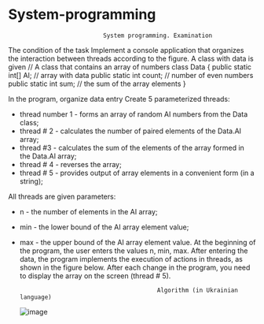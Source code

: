# System-programming
                               System programming. Examination
 The condition of the task
Implement a console application that organizes the interaction between threads according to the figure.
A class with data is given
// A class that contains an array of numbers
class Data
{
    public static int[] AI; // array with data
    public static int count; // number of even numbers
    public static int sum; // the sum of the array elements
}

In the program, organize data entry
Create 5 parameterized threads:
- thread number 1 - forms an array of random AI numbers from the Data class;
- thread # 2 - calculates the number of paired elements of the Data.AI array;
- thread #3 - calculates the sum of the elements of the array formed in the Data.AI array;
- thread # 4 - reverses the array;
- thread # 5 - provides output of array elements in a convenient form (in a string);

All threads are given parameters:
- n - the number of elements in the AI array;
- min - the lower bound of the AI array element value;
- max - the upper bound of the AI array element value.
At the beginning of the program, the user enters the values n, min, max.
After entering the data, the program implements the execution of actions in threads, as shown in the figure below. After each change in the program, you need to display the array on the screen (thread # 5).

                                             Algorithm (in Ukrainian language)
  ![image](https://github.com/JonSon1313/System-programming/assets/92844652/2bf7dd32-4d25-413a-8bdd-0dd68fd96108)
